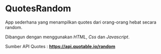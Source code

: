 # QuotesRandom
App sederhana yang menampilkan quotes dari orang-orang hebat secara random.

Dibangun dengan menggunakan *HTML*, *Css* dan *Javascript*.

Sumber API Quotes : **https://api.quotable.io/random**
